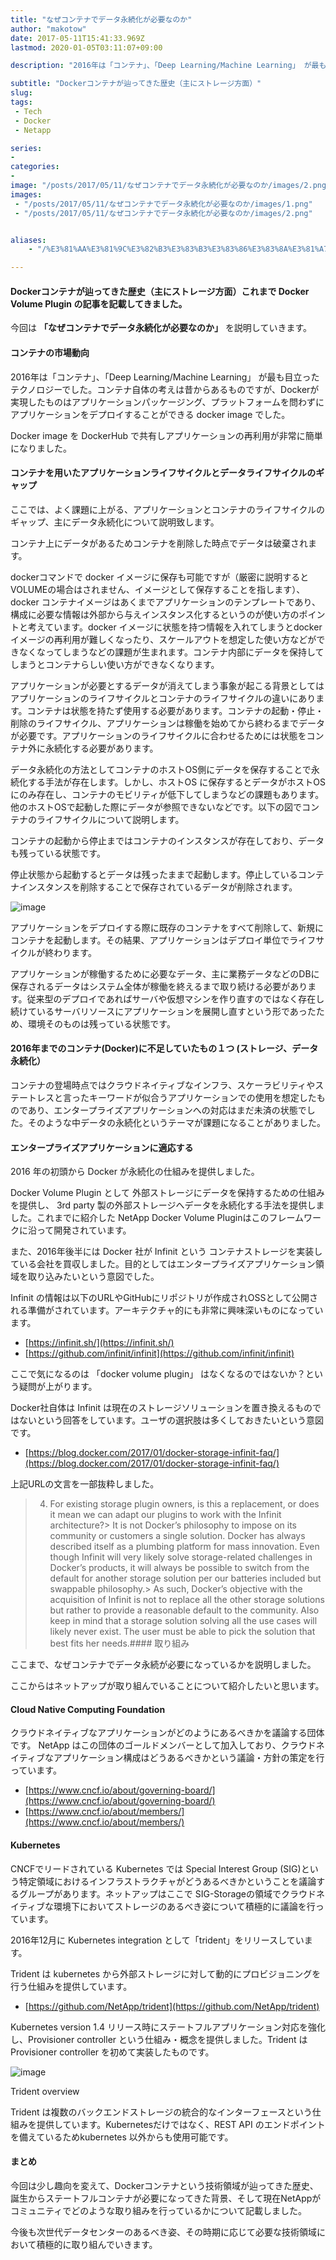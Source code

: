 ```yaml
---
title: "なぜコンテナでデータ永続化が必要なのか"
author: "makotow"
date: 2017-05-11T15:41:33.969Z
lastmod: 2020-01-05T03:11:07+09:00

description: "2016年は「コンテナ」、「Deep Learning/Machine Learning」 が最も目立ったテクノロジーでした。コンテナ自体の考えは昔からあるものですが、Dockerが実現したものはアプリケーションパッケージング、プラットフォームを問わずにアプリケーションをデプロイすることができる docker image でした。"

subtitle: "Dockerコンテナが辿ってきた歴史（主にストレージ方面）"
slug: 
tags:
 - Tech
 - Docker
 - Netapp

series:
-
categories:
-
image: "/posts/2017/05/11/なぜコンテナでデータ永続化が必要なのか/images/2.png" 
images:
 - "/posts/2017/05/11/なぜコンテナでデータ永続化が必要なのか/images/1.png"
 - "/posts/2017/05/11/なぜコンテナでデータ永続化が必要なのか/images/2.png"


aliases:
    - "/%E3%81%AA%E3%81%9C%E3%82%B3%E3%83%B3%E3%83%86%E3%83%8A%E3%81%A7%E3%83%87%E3%83%BC%E3%82%BF%E6%B0%B8%E7%B6%9A%E5%8C%96%E3%81%8C%E5%BF%85%E8%A6%81%E3%81%AA%E3%81%AE%E3%81%8B-2c2839580f9b"

---
```


#### Dockerコンテナが辿ってきた歴史（主にストレージ方面）これまで Docker Volume Plugin の記事を記載してきました。

今回は **「なぜコンテナでデータ永続化が必要なのか」** を説明していきます。

#### コンテナの市場動向

2016年は「コンテナ」、「Deep Learning/Machine Learning」 が最も目立ったテクノロジーでした。コンテナ自体の考えは昔からあるものですが、Dockerが実現したものはアプリケーションパッケージング、プラットフォームを問わずにアプリケーションをデプロイすることができる docker image でした。

Docker image を DockerHub で共有しアプリケーションの再利用が非常に簡単になりました。

#### コンテナを用いたアプリケーションライフサイクルとデータライフサイクルのギャップ

ここでは、よく課題に上がる、アプリケーションとコンテナのライフサイクルのギャップ、主にデータ永続化について説明致します。

コンテナ上にデータがあるためコンテナを削除した時点でデータは破棄されます。

dockerコマンドで docker イメージに保存も可能ですが（厳密に説明するとVOLUMEの場合はされません、イメージとして保存することを指します）、docker コンテナイメージはあくまでアプリケーションのテンプレートであり、構成に必要な情報は外部から与えインスタンス化するというのが使い方のポイントと考えています。docker イメージに状態を持つ情報を入れてしまうとdocker イメージの再利用が難しくなったり、スケールアウトを想定した使い方などができなくなってしまうなどの課題が生まれます。コンテナ内部にデータを保持してしまうとコンテナらしい使い方ができなくなります。

アプリケーションが必要とするデータが消えてしまう事象が起こる背景としてはアプリケーションのライフサイクルとコンテナのライフサイクルの違いにあります。コンテナは状態を持たず使用する必要があります。コンテナの起動・停止・削除のライフサイクル、アプリケーションは稼働を始めてから終わるまでデータが必要です。アプリケーションのライフサイクルに合わせるためには状態をコンテナ外に永続化する必要があります。

データ永続化の方法としてコンテナのホストOS側にデータを保存することで永続化する手法が存在します。しかし、ホストOS に保存するとデータがホストOSにのみ存在し、コンテナのモビリティが低下してしまうなどの課題もあります。他のホストOSで起動した際にデータが参照できないなどです。以下の図でコンテナのライフサイクルについて説明します。

コンテナの起動から停止まではコンテナのインスタンスが存在しており、データも残っている状態です。

停止状態から起動するとデータは残ったままで起動します。停止しているコンテナインスタンスを削除することで保存されているデータが削除されます。


![image](/posts/2017/05/11/なぜコンテナでデータ永続化が必要なのか/images/1.png#layoutTextWidth)



アプリケーションをデプロイする際に既存のコンテナをすべて削除して、新規にコンテナを起動します。その結果、アプリケーションはデプロイ単位でライフサイクルが終わります。

アプリケーションが稼働するために必要なデータ、主に業務データなどのDBに保存されるデータはシステム全体が稼働を終えるまで取り続ける必要があります。従来型のデプロイであればサーバや仮想マシンを作り直すのではなく存在し続けているサーバリソースにアプリケーションを展開し直すという形であったため、環境そのものは残っている状態です。

#### 2016年までのコンテナ(Docker)に不足していたもの１つ (ストレージ、データ永続化）

コンテナの登場時点ではクラウドネイティブなインフラ、スケーラビリティやステートレスと言ったキーワードが似合うアプリケーションでの使用を想定したものであり、エンタープライズアプリケーションへの対応はまだ未済の状態でした。そのような中データの永続化というテーマが課題になることがありました。

#### エンタープライズアプリケーションに適応する

2016 年の初頭から Docker が永続化の仕組みを提供しました。

Docker Volume Plugin として 外部ストレージにデータを保持するための仕組みを提供し、 3rd party 製の外部ストレージへデータを永続化する手法を提供しました。これまでに紹介した NetApp Docker Volume Pluginはこのフレームワークに沿って開発されています。

また、2016年後半には Docker 社が Infinit という コンテナストレージを実装している会社を買収しました。目的としてはエンタープライズアプリケーション領域を取り込みたいという意図でした。

Infinit の情報は以下のURLやGitHubにリポジトリが作成されOSSとして公開される準備がされています。アーキテクチャ的にも非常に興味深いものになっています。

*   [https://infinit.sh/](https://infinit.sh/)
*   [https://github.com/infinit/infinit](https://github.com/infinit/infinit)

ここで気になるのは 「docker volume plugin」 はなくなるのではないか？という疑問が上がります。

Docker社自体は Infinit は現在のストレージソリューションを置き換えるものではないという回答をしています。ユーザの選択肢は多くしておきたいという意図です。

*   [https://blog.docker.com/2017/01/docker-storage-infinit-faq/](https://blog.docker.com/2017/01/docker-storage-infinit-faq/)

上記URLの文言を一部抜粋しました。
> 4. For existing storage plugin owners, is this a replacement, or does it mean we can adapt our plugins to work with the Infinit architecture?> It is not Docker’s philosophy to impose on its community or customers a single solution. Docker has always described itself as a plumbing platform for mass innovation. Even though Infinit will very likely solve storage-related challenges in Docker’s products, it will always be possible to switch from the default for another storage solution per our batteries included but swappable philosophy.> As such, Docker’s objective with the acquisition of Infinit is not to replace all the other storage solutions but rather to provide a reasonable default to the community. Also keep in mind that a storage solution solving all the use cases will likely never exist. The user must be able to pick the solution that best fits her needs.#### 取り組み

ここまで、なぜコンテナでデータ永続が必要になっているかを説明しました。

ここからはネットアップが取り組んでいることについて紹介したいと思います。

#### Cloud Native Computing Foundation

クラウドネイティブなアプリケーションがどのようにあるべきかを議論する団体です。 NetApp はこの団体のゴールドメンバーとして加入しており、クラウドネイティブなアプリケーション構成はどうあるべきかという議論・方針の策定を行っています。

*   [https://www.cncf.io/about/governing-board/](https://www.cncf.io/about/governing-board/)
*   [https://www.cncf.io/about/members/](https://www.cncf.io/about/members/)

#### Kubernetes

CNCFでリードされている Kubernetes では Special Interest Group (SIG)という特定領域におけるインフラストラクチャがどうあるべきかということを議論するグループがあります。ネットアップはここで SIG-Storageの領域でクラウドネイティブな環境下においてストレージのあるべき姿について積極的に議論を行っています。

2016年12月に Kubernetes integration として「trident」をリリースしています。

Trident は kubernetes から外部ストレージに対して動的にプロビジョニングを行う仕組みを提供しています。

*   [https://github.com/NetApp/trident](https://github.com/NetApp/trident)

Kubernetes version 1.4 リリース時にステートフルアプリケーション対応を強化し、Provisioner controller という仕組み・概念を提供しました。Trident は Provisioner controller を初めて実装したものです。


![image](/posts/2017/05/11/なぜコンテナでデータ永続化が必要なのか/images/2.png#layoutTextWidth)

Trident overview



Trident は複数のバックエンドストレージの統合的なインターフェースという仕組みを提供しています。Kubernetesだけではなく、REST API のエンドポイントを備えているためkubernetes 以外からも使用可能です。

#### まとめ

今回は少し趣向を変えて、Dockerコンテナという技術領域が辿ってきた歴史、誕生からステートフルコンテナが必要になってきた背景、そして現在NetAppがコミュニティでどのような取り組みを行っているかについて記載しました。

今後も次世代データセンターのあるべき姿、その時期に応じて必要な技術領域において積極的に取り組んでいきます。

